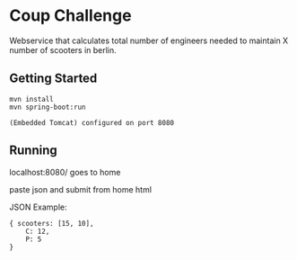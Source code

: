 # Coup Challenge

Webservice that calculates total number of engineers needed to maintain X number of scooters in berlin.  	  

## Getting Started

```
mvn install
mvn spring-boot:run

(Embedded Tomcat) configured on port 8080

```


## Running 

localhost:8080/ goes to home

paste json and submit from home html 

JSON Example: 

```
{ scooters: [15, 10],
	C: 12,
	P: 5
}
```
